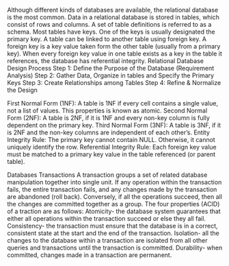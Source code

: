 Although different kinds of databases are available, the relational database is the most common. Data in a relational database is stored in tables, which consist of rows and columns. A set of table definitions is referred to as a schema. Most tables have keys. One of the keys is usually designated the primary key. A table can be linked to another table using foreign key. A foreign key is a key value taken form the other table (usually from a primary key). When every foreign key value in one table exists as a key in the table it references, the database has referential integrity.
Relational Database Design Process
Step 1: Define the Purpose of the Database (Requirement Analysis)
Step 2: Gather Data, Organize in tables and Specify the Primary Keys
Step 3: Create Relationships among Tables
Step 4: Refine & Normalize the Design

First Normal Form (1NF): A table is 1NF if every cell contains a single value, not a list of values. This properties is known as atomic.
Second Normal Form (2NF): A table is 2NF, if it is 1NF and every non-key column is fully dependent on the primary key.
Third Normal Form (3NF): A table is 3NF, if it is 2NF and the non-key columns are independent of each other’s.
Entity Integrity Rule: The primary key cannot contain NULL. Otherwise, it cannot uniquely identify the row.
Referential Integrity Rule: Each foreign key value must be matched to a primary key value in the table referenced (or parent table).

Databases Transactions
A transaction groups a set of related database manipulation together into single unit. If any operation within the transaction fails, the entire transaction fails, and any changes made by the transaction are abandoned (roll back). Conversely, if all the operations succeed, then all the changes are committed together as a group.
The four properties (ACID) of a traction are as follows:
Atomicity- the database system guarantees that either all operations within the transaction succeed or else they all fail.
Consistency- the transaction must ensure that the database is in a correct, consistent state at the start and the end of the transaction.
Isolation- all the changes to the database within a transaction are isolated from all other queries and transactions until the transaction is committed.
Durability- when committed, changes made in a transaction are permanent.